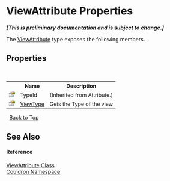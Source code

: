 # ViewAttribute Properties
 _**\[This is preliminary documentation and is subject to change.\]**_

The <a href="T_Couldron_ViewAttribute">ViewAttribute</a> type exposes the following members.


## Properties
&nbsp;<table><tr><th></th><th>Name</th><th>Description</th></tr><tr><td>![Public property](media/pubproperty.gif "Public property")</td><td>TypeId</td><td> (Inherited from Attribute.)</td></tr><tr><td>![Public property](media/pubproperty.gif "Public property")</td><td><a href="P_Couldron_ViewAttribute_ViewType">ViewType</a></td><td>
Gets the Type of the view</td></tr></table>&nbsp;
<a href="#viewattribute-properties">Back to Top</a>

## See Also


#### Reference
<a href="T_Couldron_ViewAttribute">ViewAttribute Class</a><br /><a href="N_Couldron">Couldron Namespace</a><br />